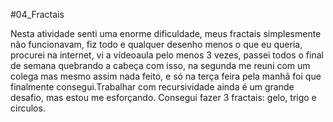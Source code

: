 #04_Fractais

Nesta atividade senti uma enorme dificuldade, meus fractais simplesmente não funcionavam, fiz todo e qualquer desenho menos o que eu queria, procurei na internet, vi a vídeoaula pelo menos 3 vezes, passei todos o final de semana quebrando a cabeça com isso, na segunda me reuni com um colega mas mesmo assim nada feito, e só na terça feira pela manhã foi que finalmente consegui.Trabalhar com recursividade ainda é um grande desafio, mas estou me esforçando. Consegui fazer 3 fractais: gelo, trigo e circulos. 
